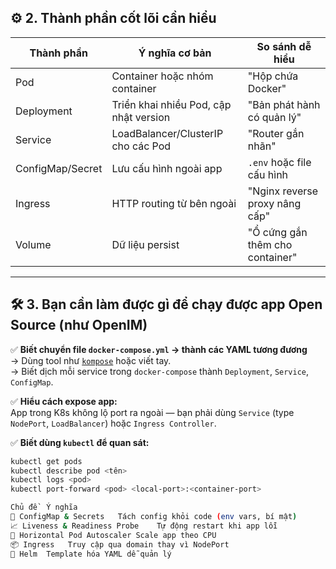 ## ⚙️ 2. Thành phần cốt lõi cần hiểu

| Thành phần       | Ý nghĩa cơ bản                       | So sánh dễ hiểu                      |
|------------------|--------------------------------------|--------------------------------------|
| Pod              | Container hoặc nhóm container        | "Hộp chứa Docker"                    |
| Deployment       | Triển khai nhiều Pod, cập nhật version | "Bản phát hành có quản lý"         |
| Service          | LoadBalancer/ClusterIP cho các Pod   | "Router gắn nhãn"                   |
| ConfigMap/Secret | Lưu cấu hình ngoài app               | `.env` hoặc file cấu hình           |
| Ingress          | HTTP routing từ bên ngoài            | "Nginx reverse proxy nâng cấp"      |
| Volume           | Dữ liệu persist                      | "Ổ cứng gắn thêm cho container"     |

---

## 🛠 3. Bạn cần làm được gì để chạy được app Open Source (như OpenIM)

✅ **Biết chuyển file `docker-compose.yml` → thành các YAML tương đương**  
→ Dùng tool như [`kompose`](https://kompose.io/) hoặc viết tay.  
→ Biết dịch mỗi service trong `docker-compose` thành `Deployment`, `Service`, `ConfigMap`.

✅ **Hiểu cách expose app:**  
App trong K8s không lộ port ra ngoài — bạn phải dùng `Service` (type `NodePort`, `LoadBalancer`) hoặc `Ingress Controller`.

✅ **Biết dùng `kubectl` để quan sát:**
```bash
kubectl get pods
kubectl describe pod <tên>
kubectl logs <pod>
kubectl port-forward <pod> <local-port>:<container-port>

Chủ đề	Ý nghĩa
🔁 ConfigMap & Secrets	Tách config khỏi code (env vars, bí mật)
📈 Liveness & Readiness Probe	Tự động restart khi app lỗi
🔄 Horizontal Pod Autoscaler	Scale app theo CPU
📦 Ingress	Truy cập qua domain thay vì NodePort
📁 Helm	Template hóa YAML dễ quản lý